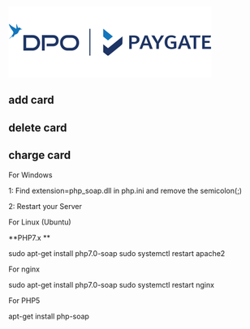 
![](PayGate-Direct-Pay-Online.png)



## add card
## delete card
## charge card

For Windows

1: Find extension=php_soap.dll in php.ini and remove the semicolon(;)

2: Restart your Server

For Linux (Ubuntu)

**PHP7.x **

sudo apt-get install php7.0-soap 
sudo systemctl restart apache2

For nginx

sudo apt-get install php7.0-soap
sudo systemctl restart nginx


For PHP5

apt-get install php-soap